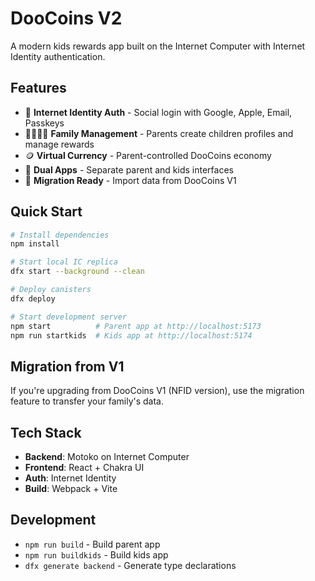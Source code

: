 # DooCoins V2

A modern kids rewards app built on the Internet Computer with Internet Identity authentication.

## Features

- 🔐 **Internet Identity Auth** - Social login with Google, Apple, Email, Passkeys
- 👨‍👩‍👧‍👦 **Family Management** - Parents create children profiles and manage rewards
- 🪙 **Virtual Currency** - Parent-controlled DooCoins economy
- 📱 **Dual Apps** - Separate parent and kids interfaces
- 🔄 **Migration Ready** - Import data from DooCoins V1

## Quick Start

```bash
# Install dependencies
npm install

# Start local IC replica
dfx start --background --clean

# Deploy canisters
dfx deploy

# Start development server
npm start          # Parent app at http://localhost:5173
npm run startkids  # Kids app at http://localhost:5174
```

## Migration from V1

If you're upgrading from DooCoins V1 (NFID version), use the migration feature to transfer your family's data.

## Tech Stack

- **Backend**: Motoko on Internet Computer
- **Frontend**: React + Chakra UI
- **Auth**: Internet Identity
- **Build**: Webpack + Vite

## Development

- `npm run build` - Build parent app
- `npm run buildkids` - Build kids app
- `dfx generate backend` - Generate type declarations
